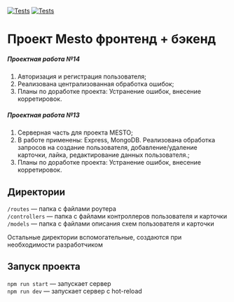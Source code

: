 [![Tests](https://github.com/FilimonovAlexey/express-mesto-gha/actions/workflows/tests-13-sprint.yml/badge.svg)](https://github.com/FilimonovAlexey/express-mesto-gha/actions/workflows/tests-13-sprint.yml) [![Tests](https://github.com/FilimonovAlexey/express-mesto-gha/actions/workflows/tests-14-sprint.yml/badge.svg)](https://github.com/FilimonovAlexey/express-mesto-gha/actions/workflows/tests-14-sprint.yml)
# Проект Mesto фронтенд + бэкенд

##### Проектная работа №14
1. Авторизация и регистрация пользователя;
2. Реализована централизованная обработка ошибок;
3. Планы по доработке проекта: Устранение ошибок, внесение корретировок.

##### Проектная работа №13
1. Серверная часть для проекта MESTO;
2. В работе применены: Express, MongoDB. Реализована обработка запросов на создание пользователя, добавление/удаление карточки, лайка, редактирование данных пользователя.;
3. Планы по доработке проекта: Устранение ошибок, внесение корретировок.

## Директории

`/routes` — папка с файлами роутера  
`/controllers` — папка с файлами контроллеров пользователя и карточки   
`/models` — папка с файлами описания схем пользователя и карточки  
  
Остальные директории вспомогательные, создаются при необходимости разработчиком

## Запуск проекта

`npm run start` — запускает сервер   
`npm run dev` — запускает сервер с hot-reload

